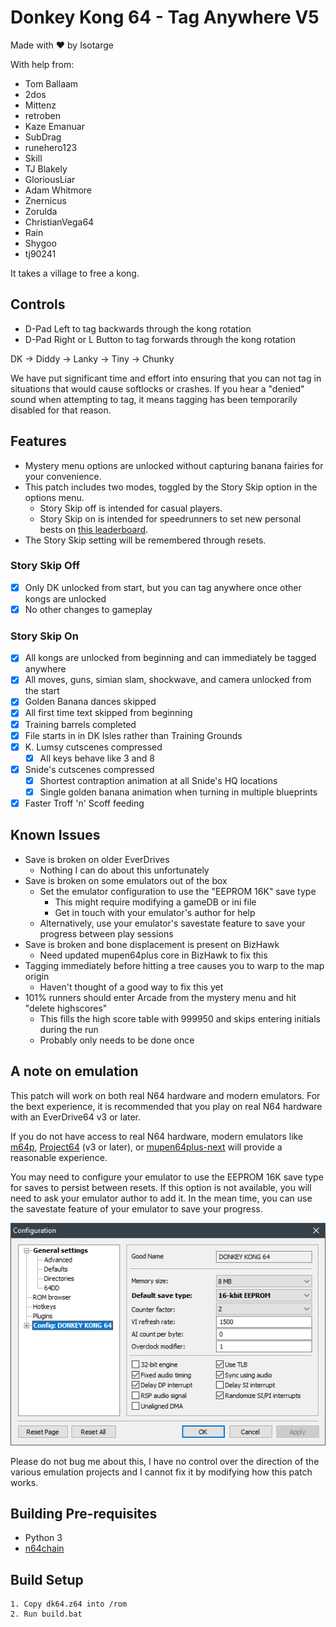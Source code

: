 # Donkey Kong 64 - Tag Anywhere V5

Made with ❤️ by Isotarge

With help from:
- Tom Ballaam
- 2dos
- Mittenz
- retroben
- Kaze Emanuar
- SubDrag
- runehero123
- Skill
- TJ Blakely
- GloriousLiar
- Adam Whitmore
- Znernicus
- Zorulda
- ChristianVega64
- Rain
- Shygoo
- tj90241

It takes a village to free a kong.

## Controls
- D-Pad Left to tag backwards through the kong rotation
- D-Pad Right or L Button to tag forwards through the kong rotation

DK -> Diddy -> Lanky -> Tiny -> Chunky

We have put significant time and effort into ensuring that you can not tag in situations that would cause softlocks or crashes. If you hear a "denied" sound when attempting to tag, it means tagging has been temporarily disabled for that reason.

## Features
- Mystery menu options are unlocked without capturing banana fairies for your convenience.
- This patch includes two modes, toggled by the Story Skip option in the options menu.
  - Story Skip off is intended for casual players.
  - Story Skip on is intended for speedrunners to set new personal bests on [this leaderboard](https://www.speedrun.com/dk64ce#Tag_Anywhere).
- The Story Skip setting will be remembered through resets.

### Story Skip Off
- [x] Only DK unlocked from start, but you can tag anywhere once other kongs are unlocked
- [x] No other changes to gameplay

### Story Skip On
- [x] All kongs are unlocked from beginning and can immediately be tagged anywhere
- [x] All moves, guns, simian slam, shockwave, and camera unlocked from the start
- [x] Golden Banana dances skipped
- [x] All first time text skipped from beginning
- [x] Training barrels completed
- [x] File starts in in DK Isles rather than Training Grounds
- [x] K. Lumsy cutscenes compressed
  - [x] All keys behave like 3 and 8
- [x] Snide's cutscenes compressed
  - [x] Shortest contraption animation at all Snide's HQ locations
  - [x] Single golden banana animation when turning in multiple blueprints
- [x] Faster Troff 'n' Scoff feeding

## Known Issues
- Save is broken on older EverDrives
  - Nothing I can do about this unfortunately
- Save is broken on some emulators out of the box
  - Set the emulator configuration to use the "EEPROM 16K" save type
    - This might require modifying a gameDB or ini file
    - Get in touch with your emulator's author for help
  - Alternatively, use your emulator's savestate feature to save your progress between play sessions
- Save is broken and bone displacement is present on BizHawk
  - Need updated mupen64plus core in BizHawk to fix this
- Tagging immediately before hitting a tree causes you to warp to the map origin
  - Haven't thought of a good way to fix this yet
- 101% runners should enter Arcade from the mystery menu and hit "delete highscores"
  - This fills the high score table with 999950 and skips entering initials during the run
  - Probably only needs to be done once

## A note on emulation
This patch will work on both real N64 hardware and modern emulators. For the bext experience, it is recommended that you play on real N64 hardware with an EverDrive64 v3 or later.

If you do not have access to real N64 hardware, modern emulators like [m64p](https://github.com/loganmc10/m64p), [Project64](https://www.pj64-emu.com/) (v3 or later), or [mupen64plus-next](https://github.com/libretro/mupen64plus-libretro-nx) will provide a reasonable experience.

You may need to configure your emulator to use the EEPROM 16K save type for saves to persist between resets. If this option is not available, you will need to ask your emulator author to add it. In the mean time, you can use the savestate feature of your emulator to save your progress.

![Project64 EEPROM Configuration](build/pj64-eeprom-config.png)

Please do not bug me about this, I have no control over the direction of the various emulation projects and I cannot fix it by modifying how this patch works.

## Building Pre-requisites
- Python 3
- [n64chain](https://github.com/tj90241/n64chain/releases/tag/9.1.0)

## Build Setup
```
1. Copy dk64.z64 into /rom
2. Run build.bat
```